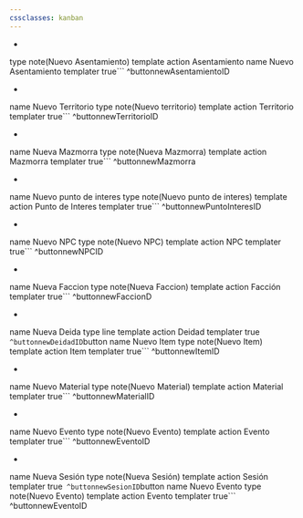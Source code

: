 ```yaml
---
cssclasses: kanban
---
```


- ```button
type note(Nuevo Asentamiento) template
action Asentamiento
name Nuevo Asentamiento
templater true```
^buttonnewAsentamientoID
- ```button
name Nuevo Territorio
type note(Nuevo territorio) template
action Territorio
templater true```
^buttonnewTerritorioID
- ```button
name Nueva Mazmorra
type note(Nueva Mazmorra) template
action Mazmorra
templater true```
^buttonnewMazmorra
- ```button
name Nuevo punto de interes
type note(Nuevo punto de interes) template
action Punto de Interes
templater true```
^buttonnewPuntoInteresID
- ```button
name Nuevo NPC
type note(Nuevo NPC) template
action NPC
templater true```
^buttonnewNPCID
- ```button
name Nueva Faccion
type note(Nueva Faccion) template
action Facción
templater true```
^buttonnewFaccionD
- ```button
name Nueva Deida
type line template
action Deidad
templater true```
^buttonnewDeidadID```button
name Nuevo Item
type note(Nuevo Item) template
action Item
templater true```
^buttonnewItemID
- ```button
name Nuevo Material
type note(Nuevo Material) template
action Material
templater true```
^buttonnewMaterialID
- ```button
name Nuevo Evento
type note(Nuevo Evento) template
action Evento
templater true```
^buttonnewEventoID
- ```button
name Nueva Sesión
type note(Nueva Sesión) template
action Sesión
templater true```
^buttonnewSesionID```button
name Nuevo Evento
type note(Nuevo Evento) template
action Evento
templater true```
^buttonnewEventoID